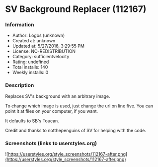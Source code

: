 # SV Background Replacer (112167)

### Information
- Author: Logos (unknown)
- Created at: unknown
- Updated at: 5/27/2016, 3:29:55 PM
- License: NO-REDISTRIBUTION
- Category: sufficientvelocity
- Rating: undefined
- Total installs: 140
- Weekly installs: 0


### Description
Replaces SV's background with an arbitrary image.

To change which image is used, just change the url on line five. You can point it at files on your computer, if you want.

It defaults to SB's Toucan.

Credit and thanks to notthepenguins of SV for helping with the code.


### Screenshots (links to userstyles.org)
![https://userstyles.org/style_screenshots/112167-after.png](https://userstyles.org/style_screenshots/112167-after.png)


